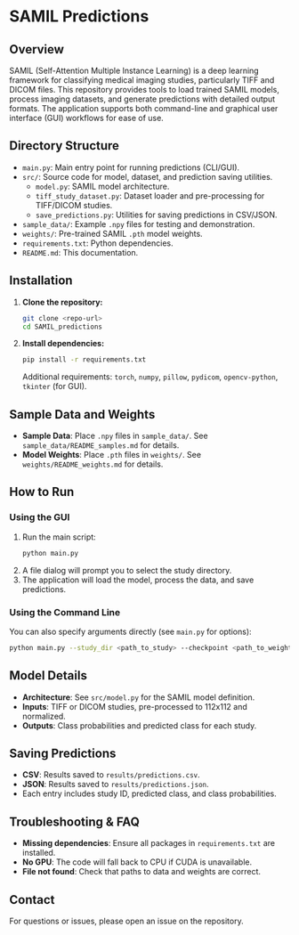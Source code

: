 # SAMIL Predictions

## Overview
SAMIL (Self-Attention Multiple Instance Learning) is a deep learning framework for classifying medical imaging studies, particularly TIFF and DICOM files. This repository provides tools to load trained SAMIL models, process imaging datasets, and generate predictions with detailed output formats. The application supports both command-line and graphical user interface (GUI) workflows for ease of use.

## Directory Structure
- `main.py`: Main entry point for running predictions (CLI/GUI).
- `src/`: Source code for model, dataset, and prediction saving utilities.
  - `model.py`: SAMIL model architecture.
  - `tiff_study_dataset.py`: Dataset loader and pre-processing for TIFF/DICOM studies.
  - `save_predictions.py`: Utilities for saving predictions in CSV/JSON.
- `sample_data/`: Example `.npy` files for testing and demonstration.
- `weights/`: Pre-trained SAMIL `.pth` model weights.
- `requirements.txt`: Python dependencies.
- `README.md`: This documentation.

## Installation
1. **Clone the repository:**
   ```bash
   git clone <repo-url>
   cd SAMIL_predictions
   ```
2. **Install dependencies:**
   ```bash
   pip install -r requirements.txt
   ```
   Additional requirements: `torch`, `numpy`, `pillow`, `pydicom`, `opencv-python`, `tkinter` (for GUI).

## Sample Data and Weights
- **Sample Data**: Place `.npy` files in `sample_data/`. See `sample_data/README_samples.md` for details.
- **Model Weights**: Place `.pth` files in `weights/`. See `weights/README_weights.md` for details.

## How to Run
### Using the GUI
1. Run the main script:
   ```bash
   python main.py
   ```
2. A file dialog will prompt you to select the study directory.
3. The application will load the model, process the data, and save predictions.

### Using the Command Line
You can also specify arguments directly (see `main.py` for options):
```bash
python main.py --study_dir <path_to_study> --checkpoint <path_to_weights>
```

## Model Details
- **Architecture**: See `src/model.py` for the SAMIL model definition.
- **Inputs**: TIFF or DICOM studies, pre-processed to 112x112 and normalized.
- **Outputs**: Class probabilities and predicted class for each study.

## Saving Predictions
- **CSV**: Results saved to `results/predictions.csv`.
- **JSON**: Results saved to `results/predictions.json`.
- Each entry includes study ID, predicted class, and class probabilities.

## Troubleshooting & FAQ
- **Missing dependencies**: Ensure all packages in `requirements.txt` are installed.
- **No GPU**: The code will fall back to CPU if CUDA is unavailable.
- **File not found**: Check that paths to data and weights are correct.

## Contact
For questions or issues, please open an issue on the repository.
